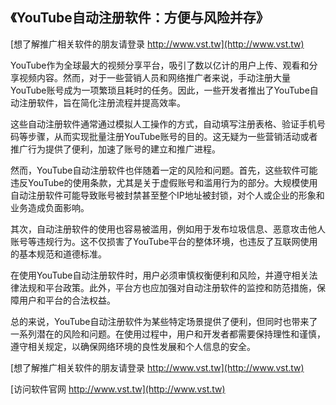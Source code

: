 ## **《YouTube自动注册软件：方便与风险并存》**

[想了解推广相关软件的朋友请登录 http://www.vst.tw](http://www.vst.tw)

YouTube作为全球最大的视频分享平台，吸引了数以亿计的用户上传、观看和分享视频内容。然而，对于一些营销人员和网络推广者来说，手动注册大量YouTube账号成为一项繁琐且耗时的任务。因此，一些开发者推出了YouTube自动注册软件，旨在简化注册流程并提高效率。

这些自动注册软件通常通过模拟人工操作的方式，自动填写注册表格、验证手机号码等步骤，从而实现批量注册YouTube账号的目的。这无疑为一些营销活动或者推广行为提供了便利，加速了账号的建立和推广进程。

然而，YouTube自动注册软件也伴随着一定的风险和问题。首先，这些软件可能违反YouTube的使用条款，尤其是关于虚假账号和滥用行为的部分。大规模使用自动注册软件可能导致账号被封禁甚至整个IP地址被封锁，对个人或企业的形象和业务造成负面影响。

其次，自动注册软件的使用也容易被滥用，例如用于发布垃圾信息、恶意攻击他人账号等违规行为。这不仅损害了YouTube平台的整体环境，也违反了互联网使用的基本规范和道德标准。

在使用YouTube自动注册软件时，用户必须审慎权衡便利和风险，并遵守相关法律法规和平台政策。此外，平台方也应加强对自动注册软件的监控和防范措施，保障用户和平台的合法权益。

总的来说，YouTube自动注册软件为某些特定场景提供了便利，但同时也带来了一系列潜在的风险和问题。在使用过程中，用户和开发者都需要保持理性和谨慎，遵守相关规定，以确保网络环境的良性发展和个人信息的安全。

[想了解推广相关软件的朋友请登录 http://www.vst.tw](http://www.vst.tw)


[访问软件官网 http://www.vst.tw](http://www.vst.tw)
